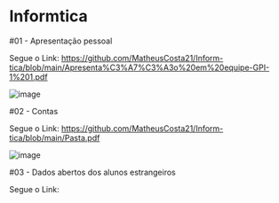 # Informtica

#01 - Apresentação pessoal

Segue o Link: https://github.com/MatheusCosta21/Inform-tica/blob/main/Apresenta%C3%A7%C3%A3o%20em%20equipe-GPI-1%201.pdf

![image](https://github.com/user-attachments/assets/7350036f-6d13-469a-9477-7920291a3f2d)



#02 - Contas 

Segue o Link: https://github.com/MatheusCosta21/Inform-tica/blob/main/Pasta.pdf

![image](https://github.com/user-attachments/assets/b0f1e35e-784a-4267-ab89-ee6fc9cc2ba7)


#03 - Dados abertos dos alunos estrangeiros

Segue o Link: 



